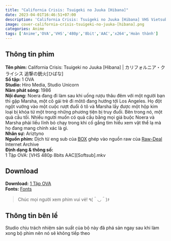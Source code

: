 ```yaml
---
title: "California Crisis: Tsuigeki no Juuka [Hibana]"
date: 2023-04-01T16:46:51+07:00
description: 'California Crisis: Tsuigeki no Juuka [Hibana] VHS Vietsub'
image: cover-california-crisis-tsuigeki-no-juuka-[hibana].png
categories: Anime
tags: ['Anime','OVA','VHS','480p','8bit','AAC','x264','Hoàn thành']
---
```

## Thông tin phim   
**Tên phim:** California Crisis: Tsuigeki no Juuka [Hibana] | カリフォルニア・クライシス 追撃の銃火[ひばな]   
**Số tập:** 1 OVA  
**Studio:** Hiro Media, Studio Unicorn   
**Năm phát sóng:** 1986   
**Nội dung:** Noera đang đi làm sau khi uống rượu thâu đêm với một người bạn thì gặp Marsha, một cô gái trẻ đi môtô đang hướng tới Los Angeles. Họ đột ngột vướng vào một cuộc rượt đuổi ô tô và Marsha lấy được một hộp kim loại bị khóa từ một trong những phương tiện bị truy đuổi. Bên trong nó, một quả cầu tối. Nhiều người muốn có quả cầu bằng mọi giá buộc Noera và Marsha phải liều lĩnh bỏ chạy trong khi cố gắng tìm hiểu xem vật thể lạ mà họ đang mang chính xác là gì.   
**Nhân sự:** Ariztyno   
**Nguồn phim:** Dịch từ eng sub của [BOX](https://bom.so/postsR) ghép vào nguồn raw của [Raw-Deal](https://archive.org/details/california-crisis-raw-vhs) Internet Archive   
**Định dạng & thông số:**      
1 Tập OVA: [VHS 480p 8bits AAC][Softsub].mkv   
## Download   
**Download:** [1 Tập OVA](https://terabox.com/s/1EAukuu4kd2o58ROEffjxpA)   
**Fonts:** [Fonts](https://drive.google.com/drive/folders/1wMAKrmEmGwdhmbKR30JouurNBqGUrbnF?usp=share_link)
> Chúc mọi người xem phim vui vẻ! ٩(＾◡＾)۶
## Thông tin bên lề
Studio chịu trách nhiệm sản suất của bộ này đã phá sản ngay sau khi làm xong bộ phim nên nó sẽ không tiếp theo
